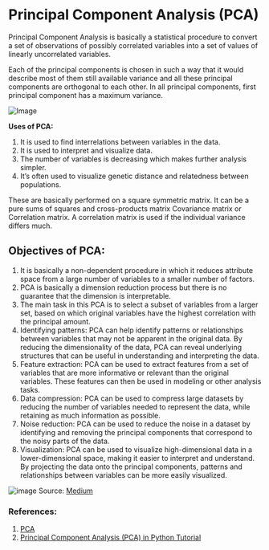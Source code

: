 # Principal Component Analysis (PCA)

Principal Component Analysis is basically a statistical procedure to convert a set of observations of possibly correlated variables into a set of values of linearly uncorrelated variables. 

Each of the principal components is chosen in such a way that it would describe most of them still available variance and all these principal components are orthogonal to each other. In all principal components, first principal component has a maximum variance.

![Image](https://camo.githubusercontent.com/f8c57d591f7f5cba8d6c3af40f50b3a05c2d31ae3c7f87a19532e60d862bf6be/68747470733a2f2f6d69726f2e6d656469756d2e636f6d2f6d61782f323135382f302a354961773934776c594354703047754b2e706e67)


**Uses of PCA:** 

1.  It is used to find interrelations between variables in the data.
2.  It is used to interpret and visualize data.
3.  The number of variables is decreasing which makes further analysis simpler.
4.  It’s often used to visualize genetic distance and relatedness between populations.

These are basically performed on a square symmetric matrix. It can be a pure sums of squares and cross-products matrix Covariance matrix or Correlation matrix. A correlation matrix is used if the individual variance differs much.

## Objectives of PCA: 

1.  It is basically a non-dependent procedure in which it reduces attribute space from a large number of variables to a smaller number of factors.
2.  PCA is basically a dimension reduction process but there is no guarantee that the dimension is interpretable.
3.  The main task in this PCA is to select a subset of variables from a larger set, based on which original variables have the highest correlation with the principal amount.
4.  Identifying patterns: PCA can help identify patterns or relationships between variables that may not be apparent in the original data. By reducing the dimensionality of the data, PCA can reveal underlying structures that can be useful in understanding and interpreting the data.
5.  Feature extraction: PCA can be used to extract features from a set of variables that are more informative or relevant than the original variables. These features can then be used in modeling or other analysis tasks.
6.  Data compression: PCA can be used to compress large datasets by reducing the number of variables needed to represent the data, while retaining as much information as possible.
7.  Noise reduction: PCA can be used to reduce the noise in a dataset by identifying and removing the principal components that correspond to the noisy parts of the data.
8.  Visualization: PCA can be used to visualize high-dimensional data in a lower-dimensional space, making it easier to interpret and understand. By projecting the data onto the principal components, patterns and relationships between variables can be more easily visualized.


![image](https://miro.medium.com/v2/resize:fit:1400/0*PZk89dEQZubeWz4-)
Source: [Medium](https://medium.com/@yashj302/principal-component-analysis-pca-nlp-python-ce9caa58bd7a)

### References:
1. [PCA](https://www.geeksforgeeks.org/principal-component-analysis-with-python/?ref=header_search)
2. [Principal Component Analysis (PCA) in Python Tutorial](https://www.datacamp.com/tutorial/principal-component-analysis-in-python) 
